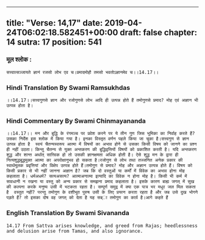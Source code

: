 
---
title: "Verse: 14,17"
date: 2019-04-24T06:02:18.582451+00:00
draft: false
chapter: 14
sutra: 17
position: 541
---
### मूल श्लोक :
```
सत्त्वात्सञ्जायते ज्ञानं रजसो लोभ एव च।प्रमादमोहौ तमसो भवतोऽज्ञानमेव च।।14.17।।

```

### Hindi Translation By Swami Ramsukhdas
```
।।14.17।।सत्त्वगुणसे ज्ञान और रजोगुणसे लोभ आदि ही उत्पन्न होते हैं तमोगुणसे प्रमाद? मोह एवं अज्ञान भी उत्पन्न होता है।

```

### Hindi Commentary By Swami Chinmayananda
```
।।14.17।। मन और बुद्धि के रंगमञ्च पर प्रवेश करने पर ये तीन गुण जिस भूमिका का निर्वाह करते हैं? उसका निर्देश इस श्लोक में किया गया है। इनका विस्तृत वर्णन पहले किया जा चुका है।सत्त्वगुण से ज्ञान उत्पन्न होता है  स्वयं चैतन्यस्वरूप आत्मा में विषयों का अभाव होने से उसका किसी विषय को जानने का प्रश्न ही नहीं उठता। किन्तु चैतन्य से युक्त अन्तकरण की बुद्धिवृत्तियों विषयों को प्रकाशित करती है। यदि अन्तकरण शुद्ध और शान्त अर्थात् सात्त्विक हो तो उसकी ज्ञानक्षमता अधिक होती है। ऐसे शुद्ध मन के द्वारा ही नित्यशुद्धबुद्धमुक्त आत्मा का अपरोक्षानुभव हो सकता है।रजोगुण से लोभ तथा तज्जनित अनेक प्रकार की स्वार्थमूलक प्रवृत्तियां और विक्षेप उत्पन्न होते हैं।तमोगुण से प्रमाद? मोह और अज्ञान उत्पन्न होते हैं। विषय को किसी प्रकार से भी नहीं जानना अज्ञान है? जब कि दो वस्तुओं या कर्मों में विवेक का अभाव होना मोह कहलाता है। धर्मअधर्म? सत्यअसत्य? आत्माअनात्मा इत्यादि का विवेक न होना मोह है। किसी भी कर्म में सावधानी न रखना या वस्तु को अन्य प्रकार से समझना प्रमाद कहलाता है। इसके कारण बाह्य जगत् में सुख की कल्पना करके मनुष्य उसी में भटकता रहता है। सम्पूर्ण समुद्र में क्या एक पात्र भर मधुर जल मिल सकता है  वस्तुत नहीं? परन्तु तमोगुण के वशीभूत पुरुष उसी के लिए प्रयत्न करता रहता है और जब उसे दुख भोगने पड़ते हैं? तो इसका दोष वह जगत् को देता है यह सब्ा तमोगुण का कार्य़ है।आगे कहते हैं

```

### English Translation By Swami  Sivananda
```
14.17 From Sattva arises knowledge, and greed from Rajas; heedlessness and delusion arise from Tamas, and also ignorance.

```

